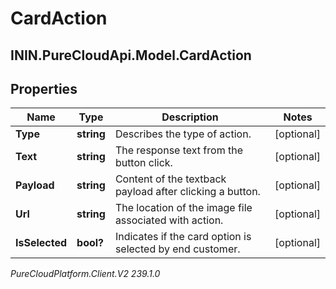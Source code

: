 # CardAction

## ININ.PureCloudApi.Model.CardAction

## Properties

|Name | Type | Description | Notes|
|------------ | ------------- | ------------- | -------------|
| **Type** | **string** | Describes the type of action. | [optional] |
| **Text** | **string** | The response text from the button click. | [optional] |
| **Payload** | **string** | Content of the textback payload after clicking a button. | [optional] |
| **Url** | **string** | The location of the image file associated with action. | [optional] |
| **IsSelected** | **bool?** | Indicates if the card option is selected by end customer. | [optional] |



_PureCloudPlatform.Client.V2 239.1.0_
